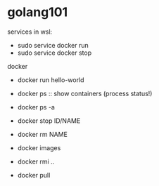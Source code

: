 # golang101

services in wsl:
- sudo service docker run
- sudo service docker stop


docker
- docker run hello-world
- docker ps  ::  show containers (process status!)
- docker ps -a
- docker stop ID/NAME

- docker rm NAME

- docker images
- docker rmi ..

- docker pull

